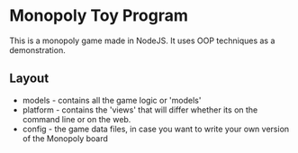 # Monopoly Toy Program

This is a monopoly game made in NodeJS.  It uses OOP techniques as a demonstration.

## Layout 

* models - contains all the game logic or 'models'
* platform - contains the 'views' that will differ whether its on the command line or on the web.
* config - the game data files, in case you want to write your own version of the Monopoly board